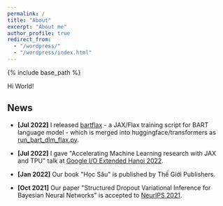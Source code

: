```yaml
---
permalink: /
title: "About"
excerpt: "About me"
author_profile: true
redirect_from: 
  - "/wordpress/"
  - "/wordpress/index.html"
---
```


{% include base_path %}

Hi World! 
## News
- **[Jul 2022]** I released [bartflax](https://github.com/duongna21/bartflax) - a JAX/Flax training script for BART language model - which is merged into huggingface/transformers as [run_bart_dlm_flax.py](https://github.com/huggingface/transformers/blob/main/examples/flax/language-modeling/run_bart_dlm_flax.py).

- **[Jul 2022]** I gave "Accelerating Machine Learning research with JAX and TPU" talk at [Google I/O Extended Hanoi 2022](https://www.facebook.com/events/1517940821993351).

- **[Jan 2022]** Our book "Học Sâu" is published by Thế Giới Publishers.

- **[Oct 2021]** Our paper "Structured Dropout Variational Inference for Bayesian Neural Networks" is accepted to [NeurIPS 2021](https://neurips.cc/Conferences/2021/Schedule?type=Poster).


